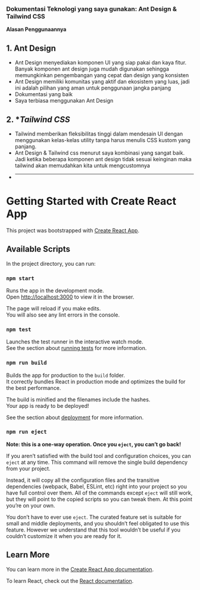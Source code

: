 ### Dokumentasi Teknologi yang saya gunakan: Ant Design & Tailwind CSS

**Alasan Penggunaannya**

## 1. **Ant Design**

- Ant Design menyediakan komponen UI yang siap pakai dan kaya fitur. Banyak komponen ant design juga mudah digunakan sehingga memungkinkan pengembangan yang cepat dan design yang konsisten
- Ant Design memiliki komunitas yang aktif dan ekosistem yang luas, jadi ini adalah pilihan yang aman untuk penggunaan jangka panjang
- Dokumentasi yang baik
- Saya terbiasa menggunakan Ant Design

## 2. \*_Tailwind CSS_

- Tailwind memberikan fleksibilitas tinggi dalam mendesain UI dengan menggunakan kelas-kelas utility tanpa harus menulis CSS kustom yang panjang.
- Ant Design & Tailwind css menurut saya kombinasi yang sangat baik. Jadi ketika beberapa komponen ant design tidak sesuai keinginan maka tailwind akan memudahkan kita untuk mengcustomnya
- ***

# Getting Started with Create React App

This project was bootstrapped with [Create React App](https://github.com/facebook/create-react-app).

## Available Scripts

In the project directory, you can run:

### `npm start`

Runs the app in the development mode.\
Open [http://localhost:3000](http://localhost:3000) to view it in the browser.

The page will reload if you make edits.\
You will also see any lint errors in the console.

### `npm test`

Launches the test runner in the interactive watch mode.\
See the section about [running tests](https://facebook.github.io/create-react-app/docs/running-tests) for more information.

### `npm run build`

Builds the app for production to the `build` folder.\
It correctly bundles React in production mode and optimizes the build for the best performance.

The build is minified and the filenames include the hashes.\
Your app is ready to be deployed!

See the section about [deployment](https://facebook.github.io/create-react-app/docs/deployment) for more information.

### `npm run eject`

**Note: this is a one-way operation. Once you `eject`, you can’t go back!**

If you aren’t satisfied with the build tool and configuration choices, you can `eject` at any time. This command will remove the single build dependency from your project.

Instead, it will copy all the configuration files and the transitive dependencies (webpack, Babel, ESLint, etc) right into your project so you have full control over them. All of the commands except `eject` will still work, but they will point to the copied scripts so you can tweak them. At this point you’re on your own.

You don’t have to ever use `eject`. The curated feature set is suitable for small and middle deployments, and you shouldn’t feel obligated to use this feature. However we understand that this tool wouldn’t be useful if you couldn’t customize it when you are ready for it.

## Learn More

You can learn more in the [Create React App documentation](https://facebook.github.io/create-react-app/docs/getting-started).

To learn React, check out the [React documentation](https://reactjs.org/).
